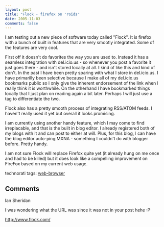```yaml
---
layout: post
title: "Flock - firefox on 'roids"
date: 2005-11-03
comments: false
---
```

I am testing out a new piece of software today called "Flock". It is firefox
with a bunch of built in features that are very smootly integrated. Some of
the features are very cool.  
  
First off it doesn't do favorites the way you are used to. Instead it has a
seamless integration with del.icio.us - so whenever you post a favorite it
just goes there - and isn't stored locally at all. I kind of like this and
kind of don't. In the past I have been pretty sparing with what I store in
del.icio.us. I have primarilly been selective because I make all of my
del.icio.us bookmarks public so I only give the inherent endorsement of the
link when I really think it is worthwhile. On the otherhand I have bookmarked
things locally that I just plan on reading again a bit later. Perhaps I will
just use a tag to differentiate the two.  
  
Flock also has a pretty smooth process of integrating RSS/ATOM feeds. I
haven't really used it yet but overall it looks promising.  
  
I am currently using another handy feature, which I may come to find
irreplacable, and that is the built in blog editor. I already registered both
of my blogs with it and can post to either at will. Plus, for this blog, I can
have the blog editor auto-ping MXNA - something I couldn't do with blogger
before. Pretty handy.  
  
I am not sure Flock will replace Firefox quite yet (it already hung on me once
and had to be killed) but it does look like a compelling improvement on
FireFox based on my current web usage.  

technorati tags: [web-browser](http://technorati.com/tag/web-browser)

## Comments

Ian Sheridan

I was wondering what the URL was since it was not in your post hehe :P  
  
http://www.flock.com/


